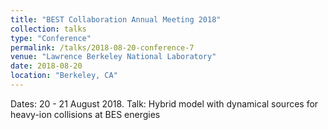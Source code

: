 ```yaml
---
title: "BEST Collaboration Annual Meeting 2018"
collection: talks
type: "Conference"
permalink: /talks/2018-08-20-conference-7
venue: "Lawrence Berkeley National Laboratory"
date: 2018-08-20
location: "Berkeley, CA"
---
```


Dates: 20 - 21 August 2018.  Talk: Hybrid model with dynamical sources for heavy-ion collisions at BES energies
